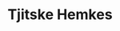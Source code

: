 ---
category: residents
layout: post
title: Tjitske Hemkes 
profession: design / art / video
website: www.tjitskehemkes.com
image:
  - /images/residents/tjitskehemkes_01.png
  - /images/residents/tjitskehemkes_02.png
  - /images/residents/tjitskehemkes_03.png
  - /images/residents/tjitskehemkes_04.png
  - /images/residents/tjitskehemkes_05.png
---